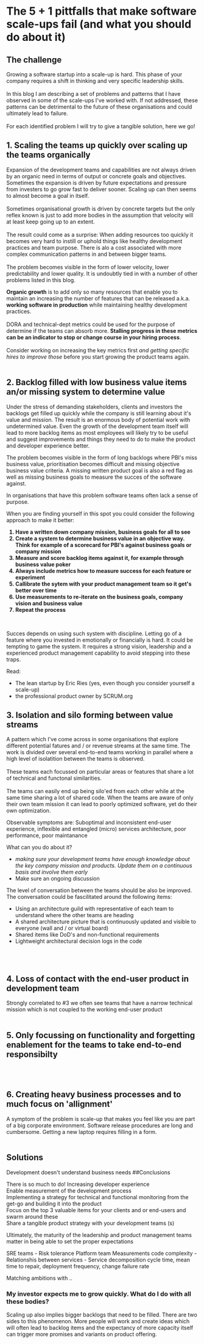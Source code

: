 # The 5 + 1 pittfalls that make software scale-ups fail (and what you should do about it)

## The challenge
Growing a software startup into a scale-up is hard. This phase of your company requires a shift in thinking and very specific leadership skills.
<br></br>
In this blog I am describing a set of problems and patterns that I have observed in some of the scale-ups I've worked with.
If not addressed, these patterns can be detrimental to the future of these organisations and could ultimately lead to failure.<br></br>
For each identified problem I will try to give a tangible solution, here we go!

## 1. Scaling the teams up quickly over scaling up the teams organically
Expansion of the development teams and capabilities are not always driven by an organic need in terms of output or concrete goals 
and objectives. Sometimes the expansion is driven by future expectations and pressure from investers to go grow fast to deliver sooner. Scaling up can then seems to almost become
a goal in itself. <br></br>Sometimes organisational growth is driven
by concrete targets but the only reflex known is just to add more bodies in the assumption that velocity will at least keep going up to an extent. 
<br></br>
The result could come as a surprise: When adding resources too quickly it becomes very hard to instill or uphold things like healthy development practices and team purpose. There is alo a
cost associated with more complex communication patterns in and between bigger teams.
<br></br>The problem becomes visible in the form of lower velocity, lower predictability and lower quality. It is undoubtly tied in with a number of other problems listed in this blog. 

<b>Organic growth</b> is to add only so many resources that enable you to maintain an increasing the number of features that can be released a.k.a. <b> working software in production</b> 
while maintaining healthy development practices. 
<br></br> DORA and technical-dept metrics could be used for the purpose of determine if the teams can absorb more. <b>Stalling progress in these metrics can be an indicator to stop or change course in your hiring process</b>. 
<br></br>Consider working on increasing the key metrics first _and getting specific hires to improve those_ before you start growing the product teams again.
<br></br>
## 2. Backlog filled with low business value items an/or missing system to determine value

Under the stress of demanding stakeholders, clients and investors the backlogs get filled up quickly while the company is still learning about it's value and mission. 
The result is an enormous body of potential work with undetermined value. Even the growth of the development team itself will lead to more backlog items as most employees 
will likely try to be useful and suggest improvements and things they need to do to make the product and developer experience better.

The problem becomes visible in the form of long backlogs where PBI's miss business value, prioritisation becomes difficult and missing objective business value criteria. 
A missing written product goal is also a red flag as well as missing business goals to measure the succes of the software against. 

In organisations that have this problem software teams often lack a sense of purpose.

When you are finding yourself in this spot you could consider the following approach to make it better:
<b>
1. Have a written down company mission, business goals for all to see
2. Create a system to determine business value in an objective way. Think for example of a scorecard for PBI's against business goals or company mission 
3. Measure and score backlog items against it, for example through business value poker
4. Always include metrics how to measure success for each feature or experiment
5. Callibrate the sytem with your product management team so it get's better over time
6. Use measurements to re-iterate on the business goals, company vision and business value
7. Repeat the process
</b>
<br>

Succes depends on using such system with discipline. Letting go of a feature where you invested in 
emotionally or financially is hard. It could be tempting to game the system. It requires a strong vision, leadership and a 
experienced product management capability to avoid stepping into these traps.
 
Read:

- The lean startup by Eric Ries (yes, even though you consider yourself
a scale-up) 
- the professional product owner by SCRUM.org

## 3. Isolation and silo forming between value streams

A pattern which I've come across in some organisations that explore different potential fatures and / or revenue streams at the same time.
The work is divided over several end-to-end teams working in parallel where a high level of isolatition between the teams is observed.<br></br>
These teams each focussed on particular areas or features that share a lot of technical and functonal similarities.<br></br>
The teams can easily end up being silo'ed from each other while at the same time sharing a lot of shared code. When the teams are aware 
of only their own team mission it can lead to poorly optimized software, yet do their own optimization.

Observable symptoms are: Suboptimal and inconsistent end-user experience, inflexible and entangled (micro) services architecture,
poor performance, poor maintanance 

What can you do about it?

- _making sure your development teams have enough knowledge about the key company mission and products. Update them on a continuous basis and involve them early_
- Make sure an ongoing discussion 

The level of conversation between the teams should be also be improved. The conversation could be fascilitated around the following items:
- Using an architecture guild with representative of each team to understand where the other teams are heading
- A shared architecture picture that is continuously updated and visible to everyone (wall and / or virtual board) 
- Shared items like DoD's and non-functional requirements
- Lightweight architectural decision logs in the code

<br></br>
## 4. Loss of contact with the end-user product in development team
Strongly correlated to #3 we often see teams that have a narrow technical mission which is not coupled to the working end-user product
<br></br>
## 5. Only focussing on functionality and forgetting enablement for the teams to take end-to-end responsibilty
<br></br>
## 6. Creating heavy business processes and to much focus on 'allignment'

A symptom of the problem is scale-up that makes you feel like you are part of a big corporate environment. Software release procedures are long and cumbersome. Getting a new laptop requires filling in a form.
<br></br>
## Solutions


Development doesn't understand business needs
##Conclusions


There is so much to do!
Increasing developer experience\
Enable measurement of the development process\
Implementing a strategy for technical and functional monitoring from the get-go and building it into the product\
Focus on the top 3 valuable items for your clients and  or end-users and swarm around these\
Share a tangible product strategy with your development teams (s)


Ultimately, the maturity of the leadership and product management teams matter in being able to set the proper expectations 


SRE teams - Risk tolerance 
Platform team
Measurements code complexity - Relationshis between services - Service decomposition
cycle time, mean time to repair, deployment frequency, change failure rate

Matching ambitions with ..
### My investor expects me to grow quickly. What do I do with all these bodies?










Scaling up also implies bigger backlogs that need to be filled. There are two sides to this phenomenon.
More people will work and create ideas which will often lead to backlog items and the expectancy of more capacity itself can
trigger more promises and variants on product offering.
